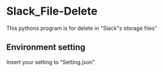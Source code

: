 # Slack_File-Delete
This pythons program is for delete in "Slack"s storage files"
## Environment setting
Insert your setting to "Setting.json"
